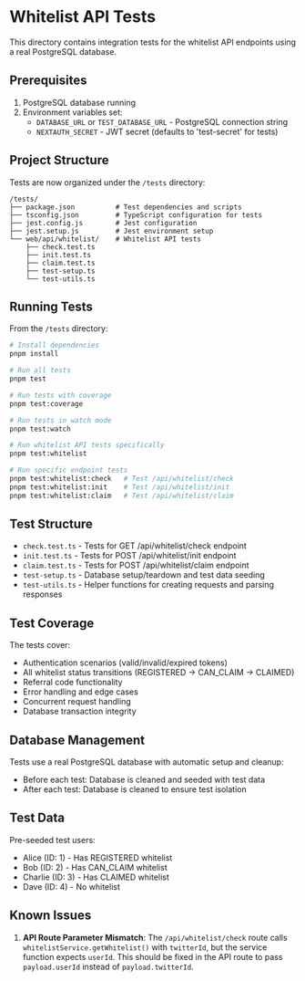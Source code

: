 # Whitelist API Tests

This directory contains integration tests for the whitelist API endpoints using a real PostgreSQL database.

## Prerequisites

1. PostgreSQL database running
2. Environment variables set:
   - `DATABASE_URL` or `TEST_DATABASE_URL` - PostgreSQL connection string
   - `NEXTAUTH_SECRET` - JWT secret (defaults to 'test-secret' for tests)

## Project Structure

Tests are now organized under the `/tests` directory:
```
/tests/
├── package.json          # Test dependencies and scripts
├── tsconfig.json         # TypeScript configuration for tests
├── jest.config.js        # Jest configuration
├── jest.setup.js         # Jest environment setup
└── web/api/whitelist/    # Whitelist API tests
    ├── check.test.ts
    ├── init.test.ts
    ├── claim.test.ts
    ├── test-setup.ts
    └── test-utils.ts
```

## Running Tests

From the `/tests` directory:

```bash
# Install dependencies
pnpm install

# Run all tests
pnpm test

# Run tests with coverage
pnpm test:coverage

# Run tests in watch mode
pnpm test:watch

# Run whitelist API tests specifically
pnpm test:whitelist

# Run specific endpoint tests
pnpm test:whitelist:check   # Test /api/whitelist/check
pnpm test:whitelist:init    # Test /api/whitelist/init
pnpm test:whitelist:claim   # Test /api/whitelist/claim
```

## Test Structure

- `check.test.ts` - Tests for GET /api/whitelist/check endpoint
- `init.test.ts` - Tests for POST /api/whitelist/init endpoint
- `claim.test.ts` - Tests for POST /api/whitelist/claim endpoint
- `test-setup.ts` - Database setup/teardown and test data seeding
- `test-utils.ts` - Helper functions for creating requests and parsing responses

## Test Coverage

The tests cover:
- Authentication scenarios (valid/invalid/expired tokens)
- All whitelist status transitions (REGISTERED → CAN_CLAIM → CLAIMED)
- Referral code functionality
- Error handling and edge cases
- Concurrent request handling
- Database transaction integrity

## Database Management

Tests use a real PostgreSQL database with automatic setup and cleanup:
- Before each test: Database is cleaned and seeded with test data
- After each test: Database is cleaned to ensure test isolation

## Test Data

Pre-seeded test users:
- Alice (ID: 1) - Has REGISTERED whitelist
- Bob (ID: 2) - Has CAN_CLAIM whitelist
- Charlie (ID: 3) - Has CLAIMED whitelist
- Dave (ID: 4) - No whitelist

## Known Issues

1. **API Route Parameter Mismatch**: The `/api/whitelist/check` route calls `whitelistService.getWhitelist()` with `twitterId`, but the service function expects `userId`. This should be fixed in the API route to pass `payload.userId` instead of `payload.twitterId`.
